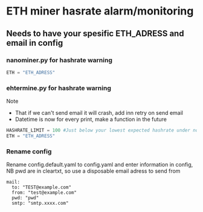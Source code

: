 # ETH miner hasrate alarm/monitoring

## Needs to have your spesific ETH_ADRESS and email in config

### nanominer.py for hashrate warning
```python
ETH = "ETH_ADRESS"
```

### ehtermine.py for hashrate warning

Note 
* That if we can't send email it will crash, add inn retry on send email
* Datetime is now for every print, make a function in the future

```python
HASHRATE_LIMIT = 100 #Just below your lowest expected hashrate under normal operation 
ETH = "ETH_ADRESS"
```

### Rename config 
Rename config.default.yaml to config.yaml and enter information in config, NB pwd are in cleartxt, so use a disposable email adress to send from 

``` shell
mail:
  to: "TEST@example.com"
  from: "test@example.com"
  pwd: "pwd"
  smtp: "smtp.xxxx.com"
```
